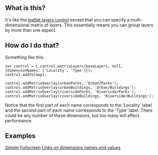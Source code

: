 ## What is this?
It's like the [leaflet layers control](http://leafletjs.com/examples/layers-control.html) except that you can specify a multi-dimensional matrix of layers. This essentially means you can group layers by more than one aspect.

## How do I do that?
Something like this:
```
var control = L.control.matrixLayers(baseLayers, null, {dimensionNames: ['Locality', 'Type']});
control.addTo(map);

control.addMatrixOverlay(urbanParks, 'Urban/Parks');
control.addMatrixOverlay(urbanBuildings, 'Urban/Buildings');
control.addMatrixOverlay(riversideParks, 'Riverside/Parks');
control.addMatrixOverlay(riversideBuildings, 'Riverside/Buildings');
```

Notice that the first part of each name corresponds to the 'Locality' label and the second part of each name corresponds to the 'Type' label. There could be any number of these dimensions, but too many will affect performance.

## Examples
[Simple](https://tstibbs.github.io/Leaflet.MatrixLayersControl/examples/simple.html)
[Fullscreen](https://tstibbs.github.io/Leaflet.MatrixLayersControl/examples/fullscreen.html)
[Links on dimensions names and values](https://tstibbs.github.io/Leaflet.MatrixLayersControl/examples/links.html)

